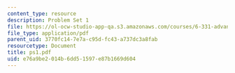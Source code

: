 ```yaml
---
content_type: resource
description: Problem Set 1
file: https://ol-ocw-studio-app-qa.s3.amazonaws.com/courses/6-331-advanced-circuit-techniques-spring-2002/e76a9be2014b6dd51597e87b1669d604_ps1.pdf
file_type: application/pdf
parent_uid: 3770fc14-7e7a-c95d-fc43-a737dc3a8fab
resourcetype: Document
title: ps1.pdf
uid: e76a9be2-014b-6dd5-1597-e87b1669d604
---
```


